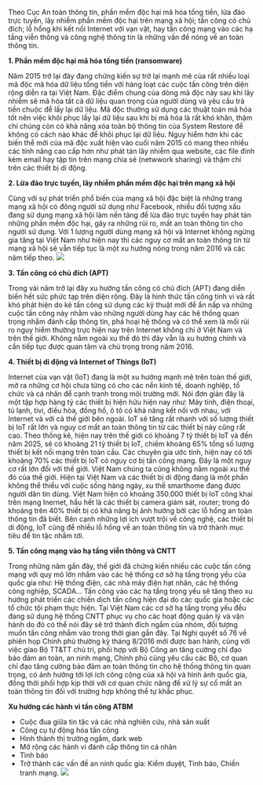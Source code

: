 Theo Cục An toàn thông tin, phần mềm độc hại mã hóa tống tiền, lừa đảo trực tuyến, lây nhiễm phần mềm độc hại trên mạng xã hội; tấn công có chủ đích; lỗ hổng khi kết nối Internet với vạn vật, hay tấn công mạng vào các hạ tầng viễn thông và công nghệ thông tin là những vấn đề nóng về an toàn thông tin.

**1. Phần mềm độc hại mã hóa tống tiền (ransomware)**

Năm 2015 trở lại đây đang chứng kiến sự trở lại mạnh mẽ của rất nhiều loại mã độc mã hóa dữ liệu tống tiền với hàng loạt các cuộc tấn công trên diện rộng diễn ra tại Việt Nam. Đặc điểm chung của dòng mã độc này sau khi lây nhiễm sẽ mã hóa tất cả dữ liệu quan trọng của người dùng và yêu cầu trả tiền chuộc để lấy lại dữ liệu. Mã độc thường sử dụng các thuật toán mã hóa tốt nên việc khôi phục lấy lại dữ liệu sau khi bị mã hóa là rất khó khăn, thậm chí chúng còn có khả năng xóa toàn bộ thông tin của System Restore để không có cách nào khác để khôi phục lại dữ liệu.
Nguy hiểm hơn khi các biến thể mới của mã độc xuất hiện vào cuối năm 2015 có mang theo nhiều các tính năng cao cấp hơn như phát tán lây nhiễm qua website, các file đính kèm email hay tập tin trên mạng chia sẻ (netwwork sharing) và thậm chí trên các thiết bị di động.
    
**2. Lừa đảo trực tuyến, lây nhiễm phần mềm độc hại trên mạng xã hội**

Cùng với sự phát triển phổ biến của mạng xã hội đặc biệt là những trang mạng xã hội có đông người sử dụng như Facebook, nhiều đối tượng xấu đang sử dụng mạng xã hội làm nền tảng để lừa đảo trực tuyến hay phát tán những phần mềm độc hại, gây ra những rủi ro, mất an toàn thông tin cho người sử dụng.
Với 1 lượng người dùng mạng xã hội và Internet không ngừng gia tăng tại Việt Nam như hiện nay thì các nguy cơ mất an toàn thông tin từ mạng xã hội sẽ vẫn tiếp tục là một xu hướng nóng trong năm 2016 và các năm tiếp theo.
![](https://images.viblo.asia/6fcfc687-54c6-4872-8191-94d9098800d2.png)
    
**3. Tấn công có chủ đích (APT)**

Trong vài năm trở lại đây xu hướng tấn công có chủ đích (APT) đang diễn biến hết sức phức tạp trên diện rộng. Đây là hình thức tấn công tinh vi và rất khó phát hiện do kẻ tấn công sử dụng các kỹ thuật mới để ẩn nấp và những cuộc tấn công này nhằm vào những người dùng hay các hệ thống quan trọng nhằm đánh cắp thông tin, phá hoại hệ thống và có thể xem là mối rủi ro nguy hiểm thường trực hiện nay trên Internet không chỉ ở Việt Nam và trên thế giới. Không nằm ngoài xu thế đó thì đây vẫn là xu hướng chính và cần tiếp tục được quan tâm và chú trọng trong năm 2016.
    
**4. Thiết bị di động và Internet of Things (IoT)**

Internet của vạn vật (IoT) đang là một xu hướng mạnh mẽ trên toàn thế giới, mở ra những cơ hội chưa từng có cho các nền kinh tế, doanh nghiệp, tổ chức và cá nhân để cạnh tranh trong môi trường mới. Nói đơn giản đây là một tập hợp hàng tỷ các thiết bị hiện hữu hiện nay như: Máy tính, điện thoại, tủ lạnh, tivi, điều hòa, đồng hồ, ô tô có khả năng kết nối với nhau, với Internet và với cả thế giới bên ngoài. IoT sẽ tăng rất nhanh với số lượng thiết bị IoT rất lớn và nguy cơ mất an toàn thông tin từ các thiết bị này cũng rất cao. Theo thống kê, hiện nay trên thế giới có khoảng 7 tỷ thiết bị IoT và đến năm 2025, sẽ có khoảng 21 tỷ thiết bị IoT, chiếm khoảng 65% tổng số lượng thiết bị kết nối mạng trên toàn cầu. Các chuyên gia ước tính, hiện nay có tới khoảng 70% các thiết bị IoT có nguy cơ bị tấn công mạng. Đây là một nguy cơ rất lớn đối với thế giới. Việt Nam chúng ta cũng không nằm ngoài xu thế đó của thế giới. Hiện tại Việt Nam và các thiết bị di động đang là một phần không thể thiếu với cuộc sống hàng ngày, xu thế smarthome đang được người dân tin dùng. Việt Nam hiện có khoảng 350.000 thiết bị IoT công khai trên mạng Inernet, hầu hết là các thiết bị camera giám sát, router; trong đó khoảng trên 40% thiết bị có khả năng bị ảnh hưởng bởi các lỗ hổng an toàn thông tin đã biết.
Bên cạnh những lợi ích vượt trội về công nghệ, các thiết bị di động, IoT cũng để nhiều lỗ hổng về an toàn thông tin và trở thành mục tiêu để tin tặc nhắm tới.
    
**5. Tấn công mạng vào hạ tầng viễn thông và CNTT**

Trong những năm gần đây, thế giới đã chứng kiến nhiều các cuộc tấn công mạng với quy mô lớn nhắm vào các hệ thống cơ sở hạ tầng trọng yếu của quốc gia như: Hệ thống điện, các nhà máy điện hạt nhân, các hệ thống công nghiệp, SCADA… Tấn công vào các hạ tầng trọng yếu sẽ tăng theo xu hướng phát triển các chiến dịch tấn công hiện đại do các quốc gia hoặc các tổ chức tội phạm thực hiện. Tại Việt Nam các cơ sở hạ tầng trọng yếu đều đang sử dụng hệ thống CNTT phục vụ cho các hoạt động quản lý và vận hành do đó có thể nói đây sẽ trở thành đích ngắm của nhóm, đối tượng muốn tấn công nhắm vào trong thời gian gần đây.
Tại Nghị quyết số 76 về phiên họp Chính phủ thường kỳ tháng 8/2016 mới được ban hành, cùng với việc giao Bộ TT&TT chủ trì, phối hợp với Bộ Công an tăng cường chỉ đạo bảo đảm an toàn, an ninh mạng, Chính phủ cũng yêu cầu các Bộ, cơ quan chỉ đạo tăng cường bảo đảm an toàn thông tin cho hệ thống thông tin quan trọng, có ảnh hưởng tới lợi ích công cộng của xã hội và hình ảnh quốc gia, đồng thời phối hợp kịp thời với cơ quan chức năng để xử lý sự cố mất an toàn thông tin đối với trường hợp không thể tự khắc phục.

**Xu hướng các hành vi tấn công ATBM**

* Cuộc đua giữa tin tặc và các nhà nghiên cứu, nhà sản xuất
* Công cụ tự động hóa tấn công
* Hình thành thị trường ngầm, dark web
* Mở rộng các hành vi đánh cắp thông tin cá nhân
* Tình báo
* Trở thành các vấn đề an ninh quốc gia: Kiểm duyệt, Tình báo, Chiến tranh mạng.
![](https://images.viblo.asia/799dcf13-9d0e-4ed4-9348-d42202309728.png)